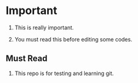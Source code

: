 # Important

1. This is really important.

2. You must read this before editing some codes.

## Must Read

1. This repo is for testing and learning git.

